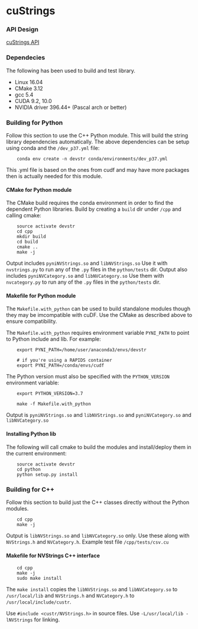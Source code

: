 cuStrings
===========

### API Design

[cuStrings API](cuStrings-API.pdf)

### Dependecies

The following has been used to build and test library.

* Linux 16.04
* CMake 3.12
* gcc 5.4
* CUDA 9.2, 10.0
* NVIDIA driver 396.44+  (Pascal arch or better)

### Building for Python 

Follow this section to use the C++ Python module.
This will build the string library dependencies automatically.
The above dependencies can be setup using conda and the `/dev_p37.yml` file:
```
    conda env create -n devstr conda/environments/dev_p37.yml
```
This .yml file is based on the ones from cudf and may have more packages then is actually needed for this module.

#### CMake for Python module

The CMake build requires the conda environment in order to find the dependent Python libraries. Build by creating a `build` dir under `/cpp` and calling cmake:
```
    source activate devstr
    cd cpp
    mkdir build
    cd build
    cmake ..
    make -j
```

Output includes `pyniNVStrings.so` and `libNVStrings.so`
Use it with `nvstrings.py` to run any of the `.py` files in the `python/tests` dir.
Output also includes `pyniNVCategory.so` and `libNVCategory.so`
Use them with `nvcategory.py` to run any of the `.py` files in the `python/tests` dir.

#### Makefile for Python module
The `Makefile.with_python` can be used to build standalone modules though they may be imcompatible with cuDF. Use the CMake as described above to ensure compatibility.

The `Makefile.with_python` requires environment variable `PYNI_PATH` to point to Python include and lib. For example:
```
    export PYNI_PATH=/home/user/anaconda3/envs/devstr
    
    # if you're using a RAPIDS container
    export PYNI_PATH=/conda/envs/cudf
```
The Python version must also be specified with the `PYTHON_VERSION` environment variable:
```
    export PYTHON_VERSION=3.7
```
```
    make -f Makefile.with_python
```
Output is `pyniNVStrings.so` and `libNVStrings.so` and `pyniNVCategory.so` and `libNVCategory.so`


#### Installing Python lib

The following will call cmake to build the modules and install/deploy them in the current environment:
```
    source activate devstr
    cd python
    python setup.py install
```


### Building for C++

Follow this section to build just the C++ classes directly without the Python modules.
```
    cd cpp
    make -j
```

Output is `libNVStrings.so` and `libNVCategory.so` only.
Use these along with `NVStrings.h` and `NVCategory.h`.
Example test file `/cpp/tests/csv.cu`


#### Makefile for NVStrings C++ interface

```
    cd cpp
    make -j
    sudo make install
```
The `make install` copies the `libNVStrings.so` and `libNVCategory.so` to `/usr/local/lib`
and `NVStrings.h` and `NVCategory.h` to `/usr/local/include/custr`.

Use `#include <custr/NVStrings.h>` in source files.
Use `-L/usr/local/lib -lNVStrings` for linking.

